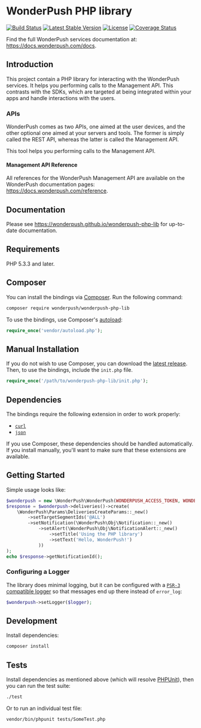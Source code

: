 WonderPush PHP library
======================

[![Build Status](https://travis-ci.org/wonderpush/wonderpush-php-lib.svg?branch=master)](https://travis-ci.org/wonderpush/wonderpush-php-lib)
[![Latest Stable Version](https://poser.pugx.org/wonderpush/wonderpush-php-lib/version)](https://packagist.org/packages/wonderpush/wonderpush-php-lib)
[![License](https://poser.pugx.org/wonderpush/wonderpush-php-lib/license.svg)](https://packagist.org/packages/wonderpush/wonderpush-php-lib)
[![Coverage Status](https://coveralls.io/repos/github/wonderpush/wonderpush-php-lib/badge.svg?branch=master)](https://coveralls.io/github/wonderpush/wonderpush-php-lib?branch=master)

Find the full WonderPush services documentation at:
https://docs.wonderpush.com/docs.



## Introduction

This project contain a PHP library for interacting with the WonderPush services.
It helps you performing calls to the Management API. This contrasts with the SDKs, which are targeted at being integrated within your apps and handle interactions with the users.


### APIs

WonderPush comes as two APIs, one aimed at the user devices, and the other optional one aimed at your servers and tools.
The former is simply called the REST API, whereas the latter is called the Management API.

This tool helps you performing calls to the Management API.

#### Management API Reference

All references for the WonderPush Management API are available on the WonderPush documentation pages:
https://docs.wonderpush.com/reference.



## Documentation

Please see https://wonderpush.github.io/wonderpush-php-lib for up-to-date documentation.



## Requirements

PHP 5.3.3 and later.



## Composer

You can install the bindings via [Composer](http://getcomposer.org/). Run the following command:

```bash
composer require wonderpush/wonderpush-php-lib
```

To use the bindings, use Composer's [autoload](https://getcomposer.org/doc/00-intro.md#autoloading):

```php
require_once('vendor/autoload.php');
```



## Manual Installation

If you do not wish to use Composer, you can download the [latest release](https://github.com/wonderpush/wonderpush-php-lib/releases).
Then, to use the bindings, include the `init.php` file.

```php
require_once('/path/to/wonderpush-php-lib/init.php');
```



## Dependencies

The bindings require the following extension in order to work properly:

- [`curl`](https://secure.php.net/manual/en/book.curl.php)
- [`json`](https://secure.php.net/manual/en/book.json.php)

If you use Composer, these dependencies should be handled automatically. If you install manually, you'll want to make sure that these extensions are available.



## Getting Started

Simple usage looks like:

```php
$wonderpush = new \WonderPush\WonderPush(WONDERPUSH_ACCESS_TOKEN, WONDERPUSH_APPLICATION_ID);
$response = $wonderpush->deliveries()->create(
    \WonderPush\Params\DeliveriesCreateParams::_new()
        ->setTargetSegmentIds('@ALL')
        ->setNotification(\WonderPush\Obj\Notification::_new()
            ->setAlert(\WonderPush\Obj\NotificationAlert::_new()
                ->setTitle('Using the PHP library')
                ->setText('Hello, WonderPush!')
            ))
);
echo $response->getNotificationId();
```


### Configuring a Logger

The library does minimal logging, but it can be configured with a [`PSR-3` compatible logger](http://www.php-fig.org/psr/psr-3/) so that messages end up there instead of `error_log`:

```php
$wonderpush->setLogger($logger);
```



## Development

Install dependencies:

``` bash
composer install
```



## Tests

Install dependencies as mentioned above (which will resolve [PHPUnit](http://packagist.org/packages/phpunit/phpunit)), then you can run the test suite:

```bash
./test
```

Or to run an individual test file:

```bash
vendor/bin/phpunit tests/SomeTest.php
```
